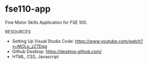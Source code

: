 # fse110-app
Fine Motor Skills Application for FSE 100.

RESOURCES
- Setting Up Visual Studio Code: https://www.youtube.com/watch?v=MOLp_zZ7Dqg
- Github Desktop: https://desktop.github.com/
- HTML, CSS, Javascript
